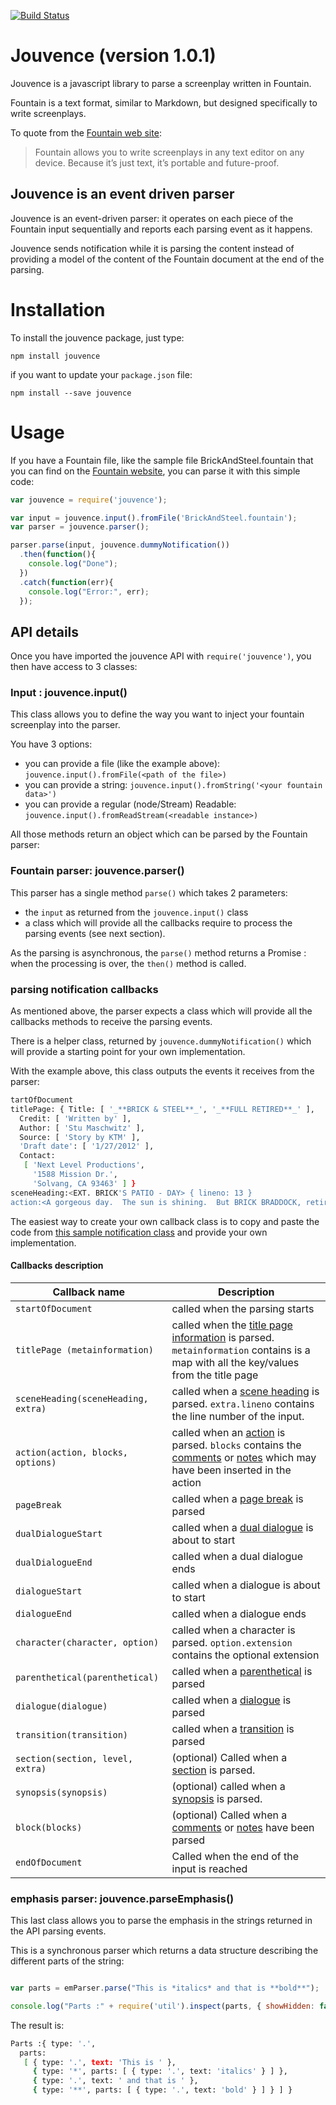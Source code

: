 [![Build Status](https://travis-ci.org/TypingFrog/jouvence.svg?branch=master)](https://travis-ci.org/TypingFrog/jouvence)

# Jouvence (version 1.0.1)

Jouvence is a javascript library to parse a screenplay written in Fountain.

Fountain is a text format, similar to Markdown, but designed specifically to write screenplays.

To quote from the [Fountain web site](http://fountain.io/):

> Fountain allows you to write screenplays in any text editor on any device. Because it’s just text, it’s portable and future-proof.

## Jouvence is an event driven parser

Jouvence is an event-driven parser: it operates on each piece of the Fountain input sequentially and reports each parsing event as it happens.

Jouvence sends notification while it is parsing the content instead of providing a model of the content of the Fountain document at the end of the parsing.

# Installation

To install the jouvence package, just type:

```shell
npm install jouvence
```
if you want to update your `package.json` file:

```shell
npm install --save jouvence
```

# Usage

If you have a Fountain file, like the sample file BrickAndSteel.fountain that you can find on the [Fountain website](http://fountain.io/), you can parse it with this simple code:

```javascript
var jouvence = require('jouvence');

var input = jouvence.input().fromFile('BrickAndSteel.fountain');
var parser = jouvence.parser();

parser.parse(input, jouvence.dummyNotification())
  .then(function(){
    console.log("Done");
  })
  .catch(function(err){
    console.log("Error:", err);
  });
```

## API details

Once you have imported the jouvence API with `require('jouvence')`, you then have access to 3 classes:

### Input : jouvence.input()

This class allows you to define the way you want to inject your fountain screenplay into the parser.

You have 3 options:

* you can provide a file (like the example above): `jouvence.input().fromFile(<path of the file>)`
* you can provide a string: `jouvence.input().fromString('<your fountain data>')`
* you can provide a regular (node/Stream) Readable: `jouvence.input().fromReadStream(<readable instance>)`

All those methods return an object which can be parsed by the Fountain parser:

### Fountain parser: jouvence.parser()

This parser has a single method `parse()` which takes 2 parameters:

* the `input` as returned from the `jouvence.input()` class
* a class which will provide all the callbacks require to process the parsing events (see next section).

As the parsing is asynchronous, the `parse()` method returns a Promise : when the processing is over, the `then()` method is called.

### parsing notification callbacks

As mentioned above, the parser expects a class which will provide all the callbacks methods to receive the parsing events.

There is a helper class, returned by `jouvence.dummyNotification()` which will provide a starting point for your own implementation.

With the example above, this class outputs the events it receives from the parser:

```bash
tartOfDocument
titlePage: { Title: [ '_**BRICK & STEEL**_', '_**FULL RETIRED**_' ],
  Credit: [ 'Written by' ],
  Author: [ 'Stu Maschwitz' ],
  Source: [ 'Story by KTM' ],
  'Draft date': [ '1/27/2012' ],
  Contact:
   [ 'Next Level Productions',
     '1588 Mission Dr.',
     'Solvang, CA 93463' ] }
sceneHeading:<EXT. BRICK'S PATIO - DAY> { lineno: 13 }
action:<A gorgeous day.  The sun is shining.  But BRICK BRADDOCK, retired police detective, is sitting quietly, contemplating -- something.> options: undefined
```

The easiest way to create your own callback class is to copy and paste the code from [this sample notification class](lib/jouvence/jouvence_notification.js) and provide your own implementation.


#### Callbacks description

Callback name | Description
------------- | -------------
`startOfDocument`  | called when the parsing starts
`titlePage (metainformation)`  | called when the [title page information](http://fountain.io/syntax#section-titlepage) is parsed. `metainformation` contains is a map with all the key/values from the title page
`sceneHeading(sceneHeading, extra)` | called when a [scene heading](http://fountain.io/syntax#section-slug) is parsed. `extra.lineno` contains the line number of the input.
`action(action, blocks, options)` | called when an [action](http://fountain.io/syntax#section-action) is parsed. `blocks` contains the [comments](http://fountain.io/syntax#section-bone) or [notes](http://fountain.io/syntax#section-notes) which may have been inserted in the action
`pageBreak` | called when a [page break](http://fountain.io/syntax#section-pagebreaks) is parsed
`dualDialogueStart` | called when a [dual dialogue](http://fountain.io/syntax#section-dual) is about to start
`dualDialogueEnd` | called when a dual dialogue ends
`dialogueStart`  | called when a  dialogue is about to start
`dialogueEnd` | called when a  dialogue ends
`character(character, option)` | called when a character is parsed. `option.extension` contains the optional extension
`parenthetical(parenthetical)` | called when a [parenthetical](http://fountain.io/syntax#section-paren) is parsed
`dialogue(dialogue)` | called when a [dialogue](http://fountain.io/syntax#section-dialogue) is parsed
`transition(transition)` | called when a [transition](http://fountain.io/syntax#section-trans) is parsed
`section(section, level, extra)` | (optional) Called when a [section](http://fountain.io/syntax#section-sections) is parsed.
`synopsis(synopsis)` | (optional) called when a [synopsis](http://fountain.io/syntax#section-sections) is parsed.
`block(blocks)` | (optional) Called when a [comments](http://fountain.io/syntax#section-bone) or [notes](http://fountain.io/syntax#section-notes) have been parsed
`endOfDocument` | Called when the end of the input is reached

### emphasis parser: jouvence.parseEmphasis()

This last class allows you to parse the emphasis in the strings returned in the API parsing events.

This is a synchronous parser which returns a data structure describing the different parts of the string:

```javascript

var parts = emParser.parse("This is *italics* and that is **bold**");

console.log("Parts :" + require('util').inspect(parts, { showHidden: false, depth: null }));
```

The result is:

```bash
Parts :{ type: '.',
  parts:
   [ { type: '.', text: 'This is ' },
     { type: '*', parts: [ { type: '.', text: 'italics' } ] },
     { type: '.', text: ' and that is ' },
     { type: '**', parts: [ { type: '.', text: 'bold' } ] } ] }
```
 
